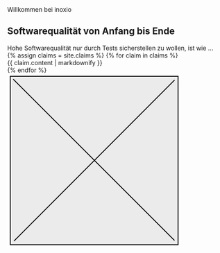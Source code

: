 <section class="title">
  <div class="text">
    Willkommen bei inoxio
    <h1>Softwarequalität von Anfang bis Ende</h1>
    Hohe Softwarequalität nur durch Tests sicherstellen zu wollen, ist wie ...
    <div id="claims">
      {% assign claims = site.claims %}
      {% for claim in claims %}
        <div class="claim">
          {{ claim.content | markdownify }}
        </div>
      {% endfor %}
    </div>
  </div>
  
  <div class="image">
    <img src="/assets/placeholder.png" />
  </div>
</section>
